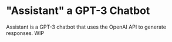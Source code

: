 # "Assistant" a GPT-3 Chatbot

Assistant is a GPT-3 chatbot that uses the OpenAI API to generate responses. WIP
